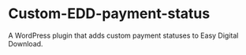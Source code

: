 # Custom-EDD-payment-status
A WordPress plugin that adds custom payment statuses to Easy Digital Download.

